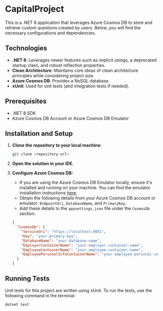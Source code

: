 # CapitalProject

This is a .NET 8 application that leverages Azure Cosmos DB to store and retrieve custom questions created by users. Below, you will find the necessary configurations and dependencies.

## Technologies

- **.NET 8**: Leverages newer features such as implicit usings, a deprecated startup class, and robust reflection properties.
- **Clean Architecture**: Maintains core ideas of clean architecture principles while considering project size.
- **Azure Cosmos DB**: Provides a NoSQL database.
- **xUnit**: Used for unit tests (and integration tests if needed).

## Prerequisites

- .NET 8 SDK
- Azure Cosmos DB Account or Azure Cosmos DB Emulator

## Installation and Setup

1. **Clone the repository to your local machine:**

    ```bash
    git clone <repository-url>
    ```

2. **Open the solution in your IDE.**

3. **Configure Azure Cosmos DB:**

    - If you are using the Azure Cosmos DB Emulator locally, ensure it's installed and running on your machine. You can find the emulator installation instructions [here](https://docs.microsoft.com/en-us/azure/cosmos-db/local-emulator).
    - Obtain the following details from your Azure Cosmos DB account or emulator: `EndpointUri`, `DatabaseName`, and `PrimaryKey`.
    - Add these details to the `appsettings.json` file under the `CosmosDb` section:

    ```json
    {
      "CosmosDb": {
        "ServiceUri": "https://localhost:8081",
        "Key": "your-primary-key",
        "DatabaseName": "your-database-name",
        "EmployerContainerName": "your-employer-container-name",
        "EmployeeContainerName": "your-employee-container-name",
        "EmployeePersonalInfoContainerName": "your-employee-personal-info-container-name"
      }
    }
    ```

## Running Tests

Unit tests for this project are written using xUnit. To run the tests, use the following command in the terminal:

```bash
dotnet test

